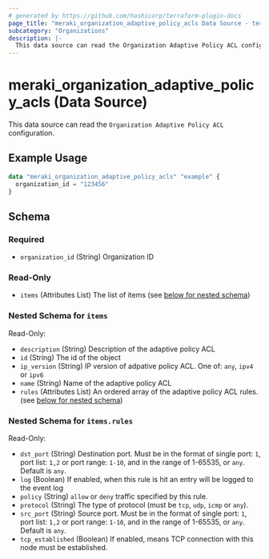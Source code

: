 ```yaml
---
# generated by https://github.com/hashicorp/terraform-plugin-docs
page_title: "meraki_organization_adaptive_policy_acls Data Source - terraform-provider-meraki"
subcategory: "Organizations"
description: |-
  This data source can read the Organization Adaptive Policy ACL configuration.
---
```


# meraki_organization_adaptive_policy_acls (Data Source)

This data source can read the `Organization Adaptive Policy ACL` configuration.

## Example Usage

```terraform
data "meraki_organization_adaptive_policy_acls" "example" {
  organization_id = "123456"
}
```

<!-- schema generated by tfplugindocs -->
## Schema

### Required

- `organization_id` (String) Organization ID

### Read-Only

- `items` (Attributes List) The list of items (see [below for nested schema](#nestedatt--items))

<a id="nestedatt--items"></a>
### Nested Schema for `items`

Read-Only:

- `description` (String) Description of the adaptive policy ACL
- `id` (String) The id of the object
- `ip_version` (String) IP version of adpative policy ACL. One of: `any`, `ipv4` or `ipv6`
- `name` (String) Name of the adaptive policy ACL
- `rules` (Attributes List) An ordered array of the adaptive policy ACL rules. (see [below for nested schema](#nestedatt--items--rules))

<a id="nestedatt--items--rules"></a>
### Nested Schema for `items.rules`

Read-Only:

- `dst_port` (String) Destination port. Must be in the format of single port: `1`, port list: `1,2` or port range: `1-10`, and in the range of 1-65535, or `any`. Default is `any`.
- `log` (Boolean) If enabled, when this rule is hit an entry will be logged to the event log
- `policy` (String) `allow` or `deny` traffic specified by this rule.
- `protocol` (String) The type of protocol (must be `tcp`, `udp`, `icmp` or `any`).
- `src_port` (String) Source port. Must be in the format of single port: `1`, port list: `1,2` or port range: `1-10`, and in the range of 1-65535, or `any`. Default is `any`.
- `tcp_established` (Boolean) If enabled, means TCP connection with this node must be established.
